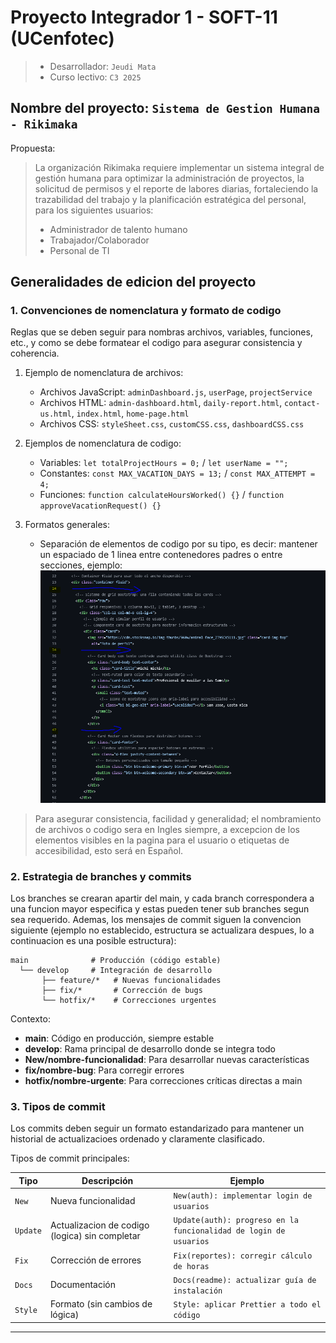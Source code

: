 # Proyecto Integrador 1 - SOFT-11 (UCenfotec)
> - Desarrollador: `Jeudi Mata`
> - Curso lectivo: `C3 2025`

##  Nombre del proyecto: `Sistema de Gestion Humana - Rikimaka`

Propuesta:
> La organización Rikimaka requiere implementar un sistema integral de gestión humana para
optimizar la administración de proyectos, la solicitud de permisos y el reporte de labores
diarias, fortaleciendo la trazabilidad del trabajo y la planificación estratégica del personal,
para los siguientes usuarios:
> - Administrador de talento humano
> - Trabajador/Colaborador
> - Personal de TI

## Generalidades de edicion del proyecto

### 1. Convenciones de nomenclatura y formato de codigo
Reglas que se deben seguir para nombras archivos, variables, funciones, etc., y como se debe formatear el codigo para asegurar consistencia y coherencia.

1. Ejemplo de nomenclatura de archivos:
    - Archivos JavaScript: `adminDashboard.js`, `userPage`, `projectService`
    - Archivos HTML: `admin-dashboard.html`, `daily-report.html`, `contact-us.html`, `index.html`, `home-page.html`
    - Archivos CSS: `styleSheet.css`, `customCSS.css`, `dashboardCSS.css`

2. Ejemplos de nomenclatura de codigo:
    - Variables: `let totalProjectHours = 0;` / `let userName = "";`
    - Constantes: `const MAX_VACATION_DAYS = 13;` / `const MAX_ATTEMPT = 4;`
    - Funciones: `function calculateHoursWorked() {}` / `function approveVacationRequest() {}`

3. Formatos generales:
    - Separación de elementos de codigo por su tipo, es decir: mantener un espaciado de 1 linea entre contenedores padres o entre secciones, ejemplo: 
    ![imagen que muestra la separacion mencionada](projectImages\readME_codeExample1.PNG)

> Para asegurar consistencia, facilidad y generalidad; el nombramiento de archivos o codigo sera en Ingles siempre, a excepcion de los elementos visibles en la pagina para el usuario o etiquetas de accesibilidad, esto será en Español.


### 2. Estrategia de branches y commits

Los branches se crearan apartir del main, y cada branch correspondera a una funcion mayor especifica y estas pueden tener sub branches segun sea requerido. Ademas, los mensajes de commit siguen la convencion siguiente (ejemplo no establecido, estructura se actualizara despues, lo a continuacion es una posible estructura):

```
main              # Producción (código estable)
  └── develop     # Integración de desarrollo
       ├── feature/*   # Nuevas funcionalidades
       ├── fix/*       # Corrección de bugs
       └── hotfix/*    # Correcciones urgentes
```
Contexto: 
- **main**: Código en producción, siempre estable
- **develop**: Rama principal de desarrollo donde se integra todo
- **New/nombre-funcionalidad**: Para desarrollar nuevas características
- **fix/nombre-bug**: Para corregir errores
- **hotfix/nombre-urgente**: Para correcciones críticas directas a main

### 3. Tipos de commit

Los commits deben seguir un formato estandarizado para mantener un historial de actualizacioes ordenado y claramente clasificado.

Tipos de commit principales:

| Tipo | Descripción | Ejemplo |
|------|-------------|---------|
| `New` | Nueva funcionalidad | `New(auth): implementar login de usuarios` |
| `Update` | Actualizacion de codigo (logica) sin completar | `Update(auth): progreso en la funcionalidad de login de usuarios` |
| `Fix` | Corrección de errores | `Fix(reportes): corregir cálculo de horas` |
| `Docs` | Documentación | `Docs(readme): actualizar guía de instalación` |
| `Style` | Formato (sin cambios de lógica) | `Style: aplicar Prettier a todo el código` |


-- -
